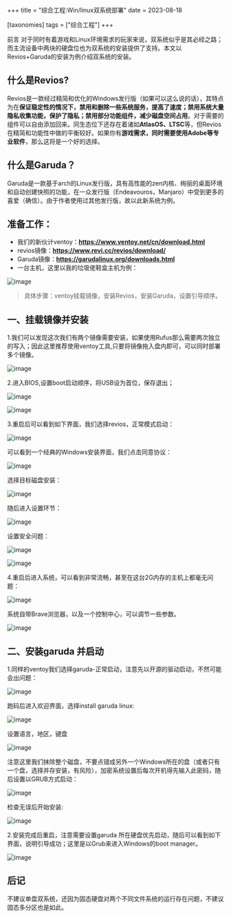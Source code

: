 +++
title = "综合工程:Win/linux双系统部署"
date = 2023-08-18

[taxonomies]
tags = ["综合工程"]
+++


前言 对于同时有着游戏和Linux环境需求的玩家来说，双系统似乎是其必经之路；而主流设备中两块的硬盘位也为双系统的安装提供了支持。本文以Revios+Garuda的安装为例介绍双系统的安装。

<!-- more -->

## **什么是Revios?**
Revios是一款经过精简和优化的Windows发行版（如果可以这么说的话），其特点为在**保证稳定性的情况下，禁用和删除一些系统服务，提高了速度；禁用系统大量隐私收集功能，保护了隐私；禁用部分功能组件，减少磁盘空间占用**。对于需要的组件可以自由添加回来。同生态位下还存在着诸如**AtlasOS、LTSC**等，但Revios在精简和功能性中做的平衡较好。如果你有**游戏需求，同时需要使用Adobe等专业软件**，那么这将是一个好的选择。

## **什么是Garuda？**
Garuda是一款基于arch的Linux发行版，具有高性能的zen内核、绚丽的桌面环境和自动创建快照的功能，在一众发行版（Endeavouros，Manjaro）中受到更多的喜爱（确信）。由于作者使用过其他发行版，故以此新系统为例。

## 准备工作：
- 我们的新伙计ventoy：**https://www.ventoy.net/cn/download.html**
- revios镜像：**https://www.revi.cc/revios/download/**
- Garuda镜像：**https://garudalinux.org/downloads.html**
- 一台主机，这里以我的垃圾佬鞋盒主机为例：


![image](ipfs://bafybeihv6uo7qnvbv2slhb3qygxlddnehczk2bse37wr4syy7h35ve75de)


> 具体步骤：ventoy挂载镜像，安装Revios，安装Garuda，设置引导顺序。

## **一、挂载镜像并安装**
1.我们可以发现这次我们有两个镜像需要安装，如果使用Rufus那么需要两次独立的写入；因此这里推荐使用ventoy工具,只要将镜像拖入盘内即可，可以同时部署多个镜像。


![image](ipfs://bafkreiaxytflocpss32qkwpkydwvq4fells5x2obworuxmw2lx5tvgluym)

2.进入BIOS,设置boot启动顺序，将USB设为首位，保存退出；


![image](ipfs://bafybeidov4dng6xq3itissintbi4f7zfjvuka33u3vysr3ogv76kh22tf4)


![image](ipfs://bafybeifh74xbrrayjbupeg7fu637blc2i6gked2pg4ewbcbstgfgg3h4c4)

3.重启后可以看到如下界面，我们选择revios，正常模式启动：


![image](ipfs://bafybeifcdawjoiozjfr6ri2btullxq2srj4gfmdqodfawfdblzsxmonrry)


可以看到一个经典的Windows安装界面，我们点击同意协议：


![image](ipfs://bafybeifvnevd7gj5vmiv5y6xrs2ftsvmt3ff7ove4g26cvtpuk5tdj5tay)


选择目标磁盘安装：

![image](ipfs://bafybeibah4akykdcurox32zw5nlwhu4iidarzzro7fpwnyhnqtkvfxsmp4)

随后进入设置环节：


![image](ipfs://bafybeigh76azpp6bx3zsrguyyjfbymnvzjasbplwgcuaozuqd56dbhbx44)


设置安全问题：

![image](ipfs://bafybeig7wgyynrupahmipqwywtnnawfmb5w4p2pzsdoznj6traxalfuzle)

![image](ipfs://bafybeidaq4bapgzr464bxoipjlyqi2x25tov2tcxcvfmwt24dpbj6nheny)

4.重启后进入系统，可以看到非常流畅，甚至在这台2G内存的主机上都毫无问题：



![image](ipfs://bafybeibk7fg5zz57mycm3zypmt2zqxnmuxawxv5uaee6r4loeotnjnqrrq)


系统自带Brave浏览器，以及一个控制中心，可以调节一些参数。


![image](ipfs://bafybeieei3dxysb73ir7ltsitdom3x7kc66tfer7ezegrydugjfdypcqgu)

## **二、安装garuda 并启动**
1.同样的ventoy我们选择garuda-正常启动，注意先以开源的驱动启动，不然可能会出问题：


![image](ipfs://bafybeihrhernqfaii3ny2y7nyrtw6o3k5etov7p2wryi2hdli52jkttauq)


跑码后进入欢迎界面，选择install garuda linux:

![image](ipfs://bafybeiest7aa6xhojjqotso72uv27nlrn76ijbuhawlfurezbqjc2nctyu)

设置语言，地区，键盘

![image](ipfs://bafybeif4pwywebc4p3czhuxpabsmtjubnqy7zaslsy2f7h4mky5tpzjsqm)


注意这里我们抹除整个磁盘，不要点错成另外一个Windows所在的盘（或者只有一个盘，选择并存安装，有风险），加密系统设置后每次开机得先输入此密码，随后设置以GRUB方式启动：

![image](ipfs://bafybeiexcsvci6cj5kde4ex6dw2e3owg4wpldubm5kxlgspdyt2ks6366q)


检查无误后开始安装:

![image](ipfs://bafybeihq5xht3jsjn2v6o76rmtzuadznsq2dc3fw3aaepda4ipyov2vz7a)

2.安装完成后重启，注意需要设置garuda 所在硬盘优先启动，随后可以看到如下界面，说明引导成功；这里是以Grub来进入Windows的boot manager。

![image](ipfs://bafybeic465dljbcmzwyj52fpukyvvhmt2obgjihvoood5kdqqqwu3ixmza)


## **后记**

不建议单盘双系统，还因为固态硬盘对两个不同文件系统的运行存在问题，不建议固态多分区也是如此。



